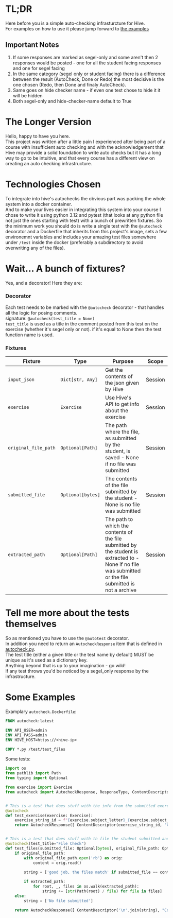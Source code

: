 # TL;DR
Here before you is a simple auto-checking infrasturcture for Hive.<br>
For examples on how to use it please jump forward to [the examples](#some-examples)<br>
## Important Notes
1. If some responses are marked as segel-only and some aren't then 2 responses would be posted - one for all the student facing responses and one for segel facing
1. In the same category (segel only or student facing) there is a difference between the result (AutoCheck, Done or Redo) the most decisive is the one chosen (Redo, then Done and finaly AutoCheck).
1. Same goes on hide checker name - if even one test chose to hide it it will be hidden
1. Both segel-only and hide-checker-name default to True
# The Longer Version
Hello, happy to have you here.<br>
This project was written after a little pain I experienced after being part of a course with insufficient auto checking and with the acknowledgement that Hive may provide a solid foundation to write auto checks but it has a long way to go to be intuitive, and that every course has a different view on creating an auto checking infrastructure.<br>
# Technologies Chosen
To integrate into hive's autochecks the obvious part was packing the whole system into a docker container.<br>
And to make your lives easier in integrating this system into your course I chose to write it using python 3.12 and pytest (that looks at any python file not just the ones starting with test) with a bunch of prewritten fixtures.
So the minimum work you should do is write a single test with the `@autocheck` decorator and a Dockerfile that inherits from this project's image, sets a few environemnt variables and includes your amazing test files somewhere under `/test` inside the docker (preferably a subdirectory to avoid overwriting any of the files).
# Wait... A bunch of fixtures?
Yes, and a decorator! Here they are:<br>
### Decorator
Each test needs to be marked with the `@autocheck` decorator - that handles all the logic for posing comments.<br>
signature: `@autocheck(test_title = None)`<br>
`test_title` is used as a title in the comment posted from this test on the exercise (whether it's segel only or not). if it's equal to None then the test function name is used.
### Fixtures
|Fixture|Type|Purpose|Scope|
|-------|----|-------|-----|
|`input_json`|`Dict[str, Any]`|Get the contents of the json given by Hive|Session|
|`exercise`|`Exercise`|Use Hive's API to get info about the exercise|Session|
|`original_file_path`|`Optional[Path]`|The path where the file, as submitted by the student, is saved - None if no file was submitted|Session|
|`submitted_file`|`Optional[bytes]`|The contents of the file submitted by the student - None is no file was submitted|Session|
|`extracted_path`|`Optional[Path]`|The path to which the contents of the file submitted by the student is extracted to - None if no file was submitted or the file submitted is not a archive|Session|
# Tell me more about the tests themselves
So as mentioned you have to use the `@autotest` decorator.<br>
In addition you need to return an `AutocheckResponse` item that is defined in [autocheck.py](autocheck/autocheck.py).<br>
The test title (either a given title or the test name by default) MUST be unique as it's used as a dictionary key.<br>
Anything beyond that is up to your imagination - go wild!<br>
If any test throws you'd be noticed by a segel_only response by the infrastructure.
# Some Examples
Examplary `autocheck.Dockerfile`:
```Dockerfile
FROM autocheck:latest

ENV API_USER=admin
ENV API_PASS=admin
ENV HIVE_HOST=https://<hive-ip>

COPY *.py /test/test_files
```
Some tests:
```python
import os
from pathlib import Path
from typing import Optional

from exercise import Exercise
from autocheck import AutocheckResponse, ResponseType, ContentDescriptor, autocheck


# This is a test that does stuff with the info from the submitted exercise
@autocheck
def test_exercise(exercise: Exercise):
    exercise_string_id = f"{exercise.subject_letter}_{exercise.subject_name}/{exercise.module_name}/{exercise.name}"
    return AutocheckResponse([ ContentDescriptor(exercise_string_id, "Comment") ], ResponseType.AutoCheck, False)


# This is a test that does stuff with th file the student submitted and the files that could be extracted from it, also the title of it's response would be "File Check"
@autocheck(test_title="File Check")
def test_files(submitted_file: Optional[bytes], original_file_path: Optional[Path], extracted_path: Optional[Path]):
    if original_file_path:
        with original_file_path.open('rb') as orig:
            content = orig.read()
        
        string = ['good job, the files match' if submitted_file == content else 'What just happened?']

        if extracted_path:
            for root, _, files in os.walk(extracted_path):
                string += [str(Path(root) / file) for file in files]
    else:
        string = ['No file submitted']
        
    return AutocheckResponse([ ContentDescriptor('\n'.join(string), "Comment") ], ResponseType.AutoCheck if string[0] != 'What just happened?' else ResponseType.Redo)

```
